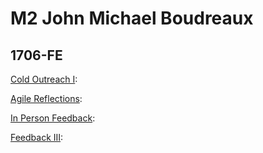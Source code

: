 # M2 John Michael Boudreaux
## 1706-FE

[Cold Outreach I](https://gist.github.com/johnmboudreaux/f544f84fa4e3c6dc5d28d7e55191cdc2):

[Agile Reflections](https://gist.github.com/johnmboudreaux/19e21f7948ccf84fd224ca9ac729e41b):

[In Person Feedback](https://gist.github.com/johnmboudreaux/d90c0ed07d8c01d298ed9d0d19d3dbbc):

[Feedback III](https://gist.github.com/johnmboudreaux/33cd8e668c5d466df2f136e312591df3):
